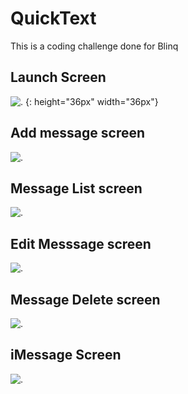 # QuickText

This is a coding challenge done for Blinq

## Launch Screen

![.](Screenshots/LaunchScreen.png) {: height="36px" width="36px"}

## Add message screen

![.](Screenshots/Add_message.png)

## Message List screen

![.](Screenshots/Messages_List.png)

## Edit Messsage screen

![.](Screenshots/Edit_Message.png)

## Message Delete screen

![.](Screenshots/Message_delete.png)

## iMessage Screen

![.](Screenshots/iMessage.png)
